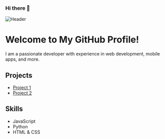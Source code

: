 ### Hi there 👋



<!-- README.md -->

![Header](https://github.com/njifack/assets/blob/main/header.svg)

# Welcome to My GitHub Profile!

I am a passionate developer with experience in web development, mobile apps, and more.

## Projects

- [Project 1](https://github.com/your-username/project1)
- [Project 2](https://github.com/your-username/project2)

## Skills

- JavaScript
- Python
- HTML & CSS
